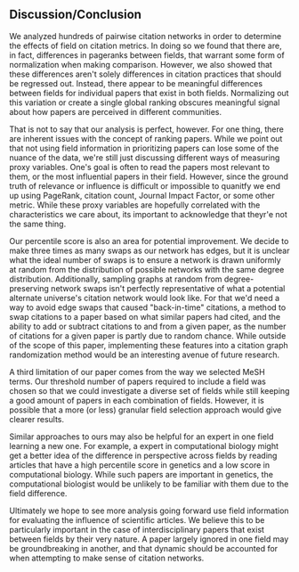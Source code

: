 ## Discussion/Conclusion

We analyzed hundreds of pairwise citation networks in order to determine the effects of field on citation metrics.
In doing so we found that there are, in fact, differences in pageranks between fields, that warrant some form of normalization when making comparison.
However, we also showed that these differences aren't solely differences in citation practices that should be regressed out.
Instead, there appear to be meaningful differences between fields for individual papers that exist in both fields.
Normalizing out this variation or create a single global ranking obscures meaningful signal about how papers are perceived in different communities.

That is not to say that our analysis is perfect, however.
For one thing, there are inherent issues with the concept of ranking papers.
While we point out that not using field information in prioritizing papers can lose some of the nuance of the data, we're still just discussing different ways of measuring proxy variables.
One's goal is often to read the papers most relevant to them, or the most influential papers in their field.
However, since the ground truth of relevance or influence is difficult or impossible to quanitfy we end up using PageRank, citation count, Journal Impact Factor, or some other metric.
While these proxy variables are hopefully correlated with the characteristics we care about, its important to acknowledge that theyr'e not the same thing.

Our percentile score is also an area for potential improvement.
We decide to make three times as many swaps as our network has edges, but it is unclear what the ideal number of swaps is to ensure a network is drawn uniformly at random from the distribution of possible networks with the same degree distribution.
Additionally, sampling graphs at random from degree-preserving network swaps isn't perfectly representative of what a potential alternate universe's citation network would look like.
For that we'd need a way to avoid edge swaps that caused "back-in-time" citations, a method to swap citations to a paper based on what similar papers had cited, and the ability to add or subtract citations to and from a given paper, as the number of citations for a given paper is partly due to random chance.
While outside of the scope of this paper, implementing these features into a citation graph randomization method would be an interesting avenue of future research.

A third limitation of our paper comes from the way we selected MeSH terms.
Our threshold number of papers required to include a field was chosen so that we could investigate a diverse set of fields while still keeping a good amount of papers in each combination of fields.
However, it is possible that a more (or less) granular field selection approach would give clearer results.

Similar approaches to ours may also be helpful for an expert in one field learning a new one.
For example, a expert in computational biology might get a better idea of the difference in perspective across fields by reading articles that have a high percentile score in genetics and a low score in computational biology.
While such papers are important in genetics, the computational biologist would be unlikely to be familiar with them due to the field difference.

Ultimately we hope to see more analysis going forward use field information for evaluating the influence of scientific articles.
We believe this to be particularly important in the case of interdisciplinary papers that exist between fields by their very nature.
A paper largely ignored in one field may be groundbreaking in another, and that dynamic should be accounted for when attempting to make sense of citation networks.
